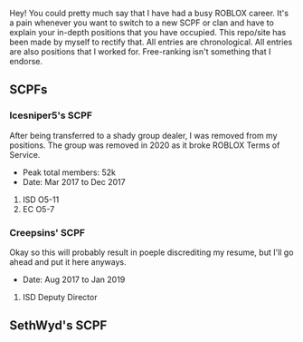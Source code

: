 Hey! You could pretty much say that I have had a busy ROBLOX career. It's a pain whenever you want to switch to a new SCPF or clan and have to explain your in-depth positions that you have occupied.
This repo/site has been made by myself to rectify that. All entries are chronological. All entries are also positions that I worked for. Free-ranking isn't something that I endorse.
## SCPFs
### Icesniper5's SCPF
After being transferred to a shady group dealer, I was removed from my positions. The group was removed in 2020 as it broke ROBLOX Terms of Service.
- Peak total members: 52k
- Date: Mar 2017 to Dec 2017
1. ISD O5-11
2. EC O5-7
### Creepsins' SCPF
Okay so this will probably result in poeple discrediting my resume, but I'll go ahead and put it here anyways.
- Date: Aug 2017 to Jan 2019
1. ISD Deputy Director
## SethWyd's SCPF
